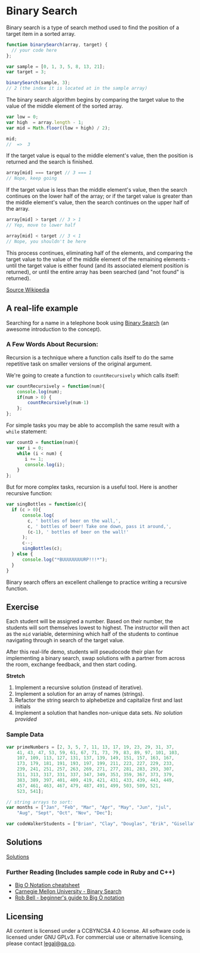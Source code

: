 <!--9:02 WDI5 -->

<!--Actually 9:05 -->

<!-- Hook: How many of you are looking to get a job in development after this class?  Today, we're going to start introducing you to common concepts in Computer Science.  While these are incredibly useful thought exercises, and will help you to grow into a great problem solver, there is a more immediate need to learn these concepts: you will see them in interviews.-->

# Binary Search

Binary search is a type of search method used to find the position of a target item in a sorted array.

``` js
function binarySearch(array, target) {
  // your code here
};

var sample = [0, 1, 3, 5, 8, 13, 21];
var target = 3;

binarySearch(sample, 3); 
// 2 (the index it is located at in the sample array)

```

The binary search algorithm begins by comparing the target value to the value of the middle element of the sorted array.

``` js
var low = 0;
var high  = array.length - 1;
var mid = Math.floor((low + high) / 2);

mid;
//  =>  3
```

If the target value is equal to the middle element's value, then the position is returned and the search is finished.

``` js
array[mid] === target // 3 === 1
// Nope, keep going
```

If the target value is less than the middle element's value, then the search continues on the lower half of the array; or if the target value is greater than the middle element's value, then the search continues on the upper half of the array.

``` js
array[mid] > target // 3 > 1
// Yep, move to lower half

array[mid] < target // 3 < 1
// Nope, you shouldn't be here
```

This process continues, eliminating half of the elements, and comparing the target value to the value of the middle element of the remaining elements - until the target value is either found (and its associated element position is returned), or until the entire array has been searched (and "not found" is returned).

[Source Wikipedia](https://en.wikipedia.org/wiki/Binary_search_algorithm)

<!--9:14 -->

## A real-life example

Searching for a name in a telephone book using [Binary Search](https://study.cs50.net/binary_search) (an awesome introduction to the concept).

<!--CFU Mimic the cs50 approach with a piece of paper with a lot of numbers on it, at each step ask students, "Now what do I do?" and rip accordingly.  -->

<!--9:19 -->

### A Few Words About Recursion:

Recursion is a technique where a function calls itself to do the same repetitive task 
on smaller versions of the original argument.

We're going to create a function to `countRecursively` which calls itself:

``` js
var countRecursively = function(num){
    console.log(num);
    if(num > 0) {
        countRecursively(num-1)
    };
};

```

For simple tasks you may be able to accomplish the same result with a `while` statement:

``` js
var countD = function(num){
    var i = 0;
    while (i < num) {
       i += 1;
       console.log(i);
    }
};

```

But for more complex tasks, recursion is a useful tool. Here is another recursive function: 

``` js
var singBottles = function(c){
  if (c > 0){
      console.log(
        c, ' bottles of beer on the wall,',
        c, ' bottles of beer! Take one down, pass it around,',
        (c-1), ' bottles of beer on the wall!'
      );
      c--;
      singBottles(c);
  } else {
      console.log("*BUUUUUUUURP!!!*");
  }
}

```

Binary search offers an excellent challenge to practice writing a recursive function.

<!--9:24 -->

## Exercise

Each student will be assigned a number. Based on their number, the students will sort themselves lowest to highest. The instructor will then act as the `mid` variable, determining which half of the students to continue navigating through in search of the target value.

After this real-life demo, students will pseudocode their plan for implementing a binary search, swap solutions with a partner from across the room, exchange feedback, and then start coding.

<!--9:30 -->
<!--WDI5 9:41 after individual pseudo-coding -->
<!--9:28 WDI4 After individual pseudo-coding-->
<!--9:33 WDI4 After squad discussion -->
<!--10:14 WDI4 After walking through solution -->

**Stretch**

1. Implement a recursive solution (instead of iterative).
1. Implement a solution for an array of names (strings).
1. Refactor the string search to alphebetize and capitalize first and last initials
1. Implement a solution that handles non-unique data sets. _No solution provided_


### Sample Data

``` js
var primeNumbers = [2, 3, 5, 7, 11, 13, 17, 19, 23, 29, 31, 37, 
    41, 43, 47, 53, 59, 61, 67, 71, 73, 79, 83, 89, 97, 101, 103,
    107, 109, 113, 127, 131, 137, 139, 149, 151, 157, 163, 167, 
    173, 179, 181, 191, 193, 197, 199, 211, 223, 227, 229, 233, 
    239, 241, 251, 257, 263, 269, 271, 277, 281, 283, 293, 307, 
    311, 313, 317, 331, 337, 347, 349, 353, 359, 367, 373, 379, 
    383, 389, 397, 401, 409, 419, 421, 431, 433, 439, 443, 449, 
    457, 461, 463, 467, 479, 487, 491, 499, 503, 509, 521, 
    523, 541];

// string arrays to sort:
var months = ["Jan", "Feb", "Mar", "Apr", "May", "Jun", "jul",
    "Aug", "Sept", "Oct", "Nov", "Dec"];

var codeWalkerStudents = ["Brian", "Clay", "Douglas", "Erik", "Gisella", "Guy", "Kevin", "Larry", "Merry", "Micah", "Nate"];
```

<!--WDI5 let devs run until 10:25, then break at 10:33 after solution runthrough -->
<!--WDI6 finished pseudocoding with squads around 9:40, coding until 10:40, then solution runthrough-->

## Solutions
[Solutions](solution.js)

### Further Reading (Includes sample code in Ruby and C++)

- [Big O Notation cheatsheet](http://bigocheatsheet.com/)
- [Carnegie Mellon University - Binary Search](http://www.cs.cmu.edu/~15110-f12/Unit05PtB-handout.pdf)
- [Rob Bell - beginner's guide to Big O notation](https://rob-bell.net/2009/06/a-beginners-guide-to-big-o-notation/)

## Licensing
All content is licensed under a CC­BY­NC­SA 4.0 license.
All software code is licensed under GNU GPLv3. For commercial use or alternative licensing, please contact legal@ga.co.
